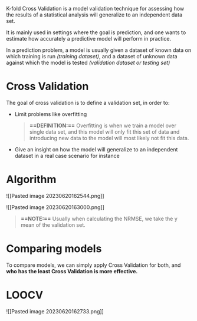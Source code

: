 K-fold Cross Validation is a model validation technique for
assessing how the results of a statistical analysis will generalize to
an independent data set.

It is mainly used in settings where the goal is prediction, and one
wants to estimate how accurately a predictive model will
perform in practice.

In a prediction problem, a model is usually given a dataset of
known data on which training is run *(training dataset)*, and a
dataset of unknown data against which the model is tested
*(validation dataset or testing set)*

# Cross Validation
The goal of cross validation is to define a validation set, in order to:
- Limit problems like overfitting
  > **==DEFINITION:==** Overfitting is when we train a model over single data set, and this model will only fit this set of data and introducing new data to the model will most likely not fit this data.
- Give an insight on how the model will generalize to an independent dataset in a real case scenario for instance

# Algorithm
![[Pasted image 20230620162544.png]]

![[Pasted image 20230620163000.png]]

> **==NOTE:==** Usually when calculating the NRMSE, we take the y mean of the validation set.

# Comparing models
To compare models, we can simply apply Cross Validation for both, and **who has the least Cross Validation is more effective.**

# LOOCV
![[Pasted image 20230620162733.png]]